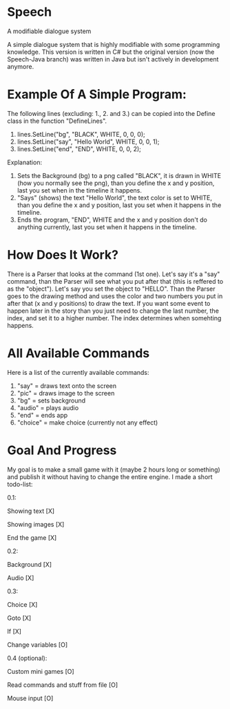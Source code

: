 # Speech
A modifiable dialogue system

A simple dialogue system that is highly modifiable with some programming knowledge.
This version is written in C# but the original version (now the Speech-Java branch) was written in Java but isn't actively in development anymore.


# Example Of A Simple Program:
The following lines (excluding: 1., 2. and 3.) can be copied into the Define class in the function "DefineLines".

1. lines.SetLine("bg", "BLACK", WHITE, 0, 0, 0);
2. lines.SetLine("say", "Hello World", WHITE, 0, 0, 1);
3. lines.SetLine("end", "END", WHITE, 0, 0, 2);

Explanation:
1. Sets the Background (bg) to a png called "BLACK", it is drawn in WHITE (how you normally see the png), than you define the x and y position, last you set when in the timeline it happens.
2. "Says" (shows) the text "Hello World", the text color is set to WHITE, than you define the x and y position, last you set when it happens in the timeline.
3. Ends the program, "END", WHITE and the x and y position don't do anything currently, last you set when it happens in the timeline.


# How Does It Work?
There is a Parser that looks at the command (1st one). Let's say it's a "say" command, than the Parser will see what you put after that (this is reffered to as the "object").
Let's say you set the object to "HELLO". Than the Parser goes to the drawing method and uses the color and two numbers you put in after that (x and y positions) to draw the text.
If you want some event to happen later in the story than you just need to change the last number, the index, and set it to a higher number. The index determines when somehting happens.


# All Available Commands
Here is a list of the currently available commands:

1. "say" = draws text onto the screen
2. "pic" = draws image to the screen
3. "bg" = sets background
4. "audio" = plays audio
5. "end" = ends app
6. "choice" = make choice (currently not any effect)


# Goal And Progress
My goal is to make a small game with it (maybe 2 hours long or something) and publish it without having to change the entire engine.
I made a short todo-list:

0.1:

Showing text [X]

Showing images [X]

End the game [X]

0.2:

Background [X]

Audio [X]

0.3:

Choice [X]

Goto [X]

If [X]

Change variables [O]

0.4 (optional):

Custom mini games [O]

Read commands and stuff from file [O]

Mouse input [O]
